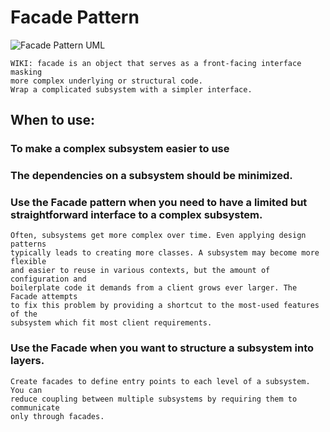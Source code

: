 # Facade Pattern
![Facade Pattern UML](https://upload.wikimedia.org/wikipedia/en/5/57/Example_of_Facade_design_pattern_in_UML.png)
```
WIKI: facade is an object that serves as a front-facing interface masking
more complex underlying or structural code.
Wrap a complicated subsystem with a simpler interface.
```

## When to use:
### To make a complex subsystem easier to use
### The dependencies on a subsystem should be minimized.
### Use the Facade pattern when you need to have a limited but straightforward interface to a complex subsystem.
```
Often, subsystems get more complex over time. Even applying design patterns
typically leads to creating more classes. A subsystem may become more flexible
and easier to reuse in various contexts, but the amount of configuration and
boilerplate code it demands from a client grows ever larger. The Facade attempts
to fix this problem by providing a shortcut to the most-used features of the 
subsystem which fit most client requirements.
```
### Use the Facade when you want to structure a subsystem into layers.
```
Create facades to define entry points to each level of a subsystem. You can
reduce coupling between multiple subsystems by requiring them to communicate
only through facades.
```